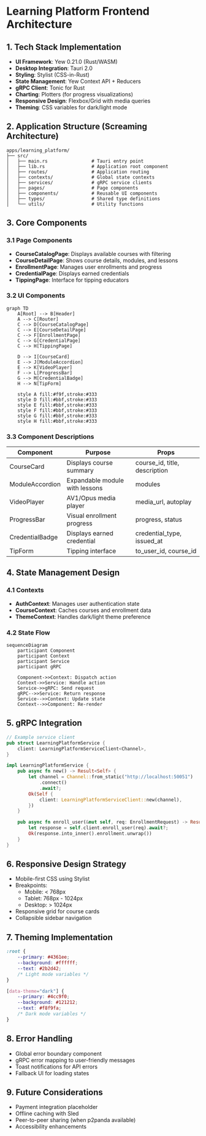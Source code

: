 # Learning Platform Frontend Architecture

## 1. Tech Stack Implementation
- **UI Framework**: Yew 0.21.0 (Rust/WASM)
- **Desktop Integration**: Tauri 2.0
- **Styling**: Stylist (CSS-in-Rust)
- **State Management**: Yew Context API + Reducers
- **gRPC Client**: Tonic for Rust
- **Charting**: Plotters (for progress visualizations)
- **Responsive Design**: Flexbox/Grid with media queries
- **Theming**: CSS variables for dark/light mode

## 2. Application Structure (Screaming Architecture)
```
apps/learning_platform/
├── src/
│   ├── main.rs                # Tauri entry point
│   ├── lib.rs                 # Application root component
│   ├── routes/                # Application routing
│   ├── contexts/              # Global state contexts
│   ├── services/              # gRPC service clients
│   ├── pages/                 # Page components
│   ├── components/            # Reusable UI components
│   ├── types/                 # Shared type definitions
│   └── utils/                 # Utility functions
```

## 3. Core Components

### 3.1 Page Components
- **CourseCatalogPage**: Displays available courses with filtering
- **CourseDetailPage**: Shows course details, modules, and lessons
- **EnrollmentPage**: Manages user enrollments and progress
- **CredentialPage**: Displays earned credentials
- **TippingPage**: Interface for tipping educators

### 3.2 UI Components
```mermaid
graph TD
    A[Root] --> B[Header]
    A --> C[Router]
    C --> D[CourseCatalogPage]
    C --> E[CourseDetailPage]
    C --> F[EnrollmentPage]
    C --> G[CredentialPage]
    C --> H[TippingPage]
    
    D --> I[CourseCard]
    E --> J[ModuleAccordion]
    E --> K[VideoPlayer]
    F --> L[ProgressBar]
    G --> M[CredentialBadge]
    H --> N[TipForm]
    
    style A fill:#f9f,stroke:#333
    style D fill:#bbf,stroke:#333
    style E fill:#bbf,stroke:#333
    style F fill:#bbf,stroke:#333
    style G fill:#bbf,stroke:#333
    style H fill:#bbf,stroke:#333
```

### 3.3 Component Descriptions
| Component | Purpose | Props |
|-----------|---------|-------|
| CourseCard | Displays course summary | course_id, title, description |
| ModuleAccordion | Expandable module with lessons | modules |
| VideoPlayer | AV1/Opus media player | media_url, autoplay |
| ProgressBar | Visual enrollment progress | progress, status |
| CredentialBadge | Displays earned credential | credential_type, issued_at |
| TipForm | Tipping interface | to_user_id, course_id |

## 4. State Management Design

### 4.1 Contexts
- **AuthContext**: Manages user authentication state
- **CourseContext**: Caches courses and enrollment data
- **ThemeContext**: Handles dark/light theme preference

### 4.2 State Flow
```mermaid
sequenceDiagram
    participant Component
    participant Context
    participant Service
    participant gRPC
    
    Component->>Context: Dispatch action
    Context->>Service: Handle action
    Service->>gRPC: Send request
    gRPC-->>Service: Return response
    Service-->>Context: Update state
    Context-->>Component: Re-render
```

## 5. gRPC Integration
```rust
// Example service client
pub struct LearningPlatformService {
    client: LearningPlatformServiceClient<Channel>,
}

impl LearningPlatformService {
    pub async fn new() -> Result<Self> {
        let channel = Channel::from_static("http://localhost:50051")
            .connect()
            .await?;
        Ok(Self {
            client: LearningPlatformServiceClient::new(channel),
        })
    }

    pub async fn enroll_user(&mut self, req: EnrollmentRequest) -> Result<Enrollment> {
        let response = self.client.enroll_user(req).await?;
        Ok(response.into_inner().enrollment.unwrap())
    }
}
```

## 6. Responsive Design Strategy
- Mobile-first CSS using Stylist
- Breakpoints:
  - Mobile: < 768px
  - Tablet: 768px - 1024px
  - Desktop: > 1024px
- Responsive grid for course cards
- Collapsible sidebar navigation

## 7. Theming Implementation
```css
:root {
    --primary: #4361ee;
    --background: #ffffff;
    --text: #2b2d42;
    /* Light mode variables */
}

[data-theme="dark"] {
    --primary: #4cc9f0;
    --background: #121212;
    --text: #f8f9fa;
    /* Dark mode variables */
}
```

## 8. Error Handling
- Global error boundary component
- gRPC error mapping to user-friendly messages
- Toast notifications for API errors
- Fallback UI for loading states

## 9. Future Considerations
- Payment integration placeholder
- Offline caching with Sled
- Peer-to-peer sharing (when p2panda available)
- Accessibility enhancements